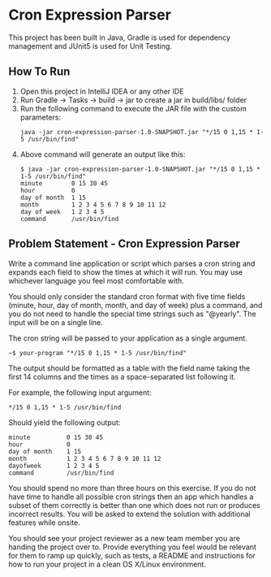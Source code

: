 # Cron Expression Parser

This project has been built in Java, Gradle is used for dependency management and JUnit5 is used for Unit Testing.

## How To Run
1. Open this project in IntelliJ IDEA or any other IDE
2. Run Gradle -> Tasks -> build ->  jar to create a jar in build/libs/ folder
3. Run the following command to execute the JAR file with the custom parameters:
    ```
    java -jar cron-expression-parser-1.0-SNAPSHOT.jar "*/15 0 1,15 * 1-5 /usr/bin/find"
    ```
4. Above command will generate an output like this:
    ```
    $ java -jar cron-expression-parser-1.0-SNAPSHOT.jar "*/15 0 1,15 * 1-5 /usr/bin/find"
    minute        0 15 30 45
    hour          0
    day of month  1 15
    month         1 2 3 4 5 6 7 8 9 10 11 12
    day of week   1 2 3 4 5
    command       /usr/bin/find
    ```

## Problem Statement - Cron Expression Parser
Write a command line application or script which parses a cron string and expands each field to show the times at which it will run. You may use whichever language you feel most comfortable with.

You should only consider the standard cron format with five time fields (minute, hour, day of month, month, and day of week) plus a command, and you do not need to handle the special time strings such as "@yearly". The input will be on a single line.

The cron string will be passed to your application as a single argument.

```
~$ your-program "*/15 0 1,15 * 1-5 /usr/bin/find"
```

The output should be formatted as a table with the field name taking the first 14 columns and
the times as a space-separated list following it.

For example, the following input argument:

```
*/15 0 1,15 * 1-5 /usr/bin/find
```

Should yield the following output:

```
minute          0 15 30 45
hour            0
day of month    1 15
month           1 2 3 4 5 6 7 8 9 10 11 12
dayofweek       1 2 3 4 5
command         /usr/bin/find
```

You should spend no more than three hours on this exercise. If you do not have time to handle all possible cron strings then an app which handles a subset of them correctly is better than one which does not run or produces incorrect results. You ​will be asked to extend the solution with additional features while onsite.

You should see your project reviewer as a new team member you are handing the project over to. Provide everything you feel would be relevant for them to ramp up quickly, such as tests, a README and instructions for how to run your project in a clean OS X/Linux environment.